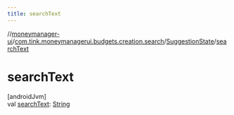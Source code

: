 ```yaml
---
title: searchText
---
```

//[moneymanager-ui](../../../index.html)/[com.tink.moneymanagerui.budgets.creation.search](../index.html)/[SuggestionState](index.html)/[searchText](search-text.html)



# searchText



[androidJvm]\
val [searchText](search-text.html): [String](https://kotlinlang.org/api/latest/jvm/stdlib/kotlin/-string/index.html)




